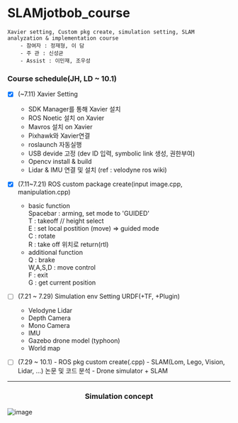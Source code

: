 # SLAMjotbob_course

```
Xavier setting, Custom pkg create, simulation setting, SLAM analyzation & implementation course
    - 참여자 : 정재형, 이 담
    - 주 관 : 신성균
    - Assist : 이민재, 조우성
```
### Course schedule(JH, LD ~ 10.1)	
- [x] (~7.11) Xavier Setting
    - SDK Manager를 통해 Xavier 설치
    - ROS Noetic 설치 on Xavier
    - Mavros 설치 on Xavier
    - Pixhawk와 Xavier연결
    - roslaunch 자동실행
    - USB devide 고정 (dev ID 입력, symbolic link 생성, 권한부여)
    - Opencv install & build
    - Lidar & IMU 연결 및 설치 (ref : velodyne ros wiki)

- [X] (7.11~7.21) ROS custom package create(input image.cpp, manipulation.cpp)
    - basic function<br>
        Spacebar : arming, set mode to 'GUIDED' <br>
        T : takeoff // height select <br>
        E : set local postition (move) => guided mode <br>
        C : rotate <br>
        R : take off 위치로 return(rtl)<br>
    - additional function<br>
        Q : brake <br>
        W,A,S,D : move control<br>
        F : exit<br>
        G : get current position<br>

- [ ] (7.21 ~ 7.29) Simulation env Setting URDF(+TF, +Plugin)
    - Velodyne Lidar 
    - Depth Camera
    - Mono Camera
    - IMU
    - Gazebo drone model (typhoon)
    - World map   
    
- [ ] (7.29 ~ 10.1) 
        - ROS pkg custom create(.cpp)
        - SLAM(Lom, Lego, Vision, Lidar, ...) 논문 및 코드 분석
        - Drone simulator + SLAM 

---
### <div align="center"> Simulation concept </div>
![image](https://user-images.githubusercontent.com/79160507/178926870-19e59e3f-d8c6-47a6-842d-4ec2847d4a92.png)
